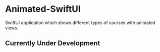 # Animated-SwiftUI

SwiftUI application which shows different types of courses with animated views. 

## Currently Under Development 
